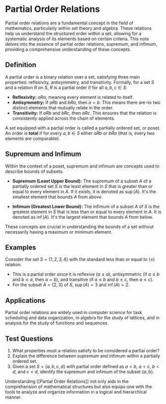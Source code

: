 # Partial Order Relations

Partial order relations are a fundamental concept in the field of mathematics, particularly within set theory and algebra. These relations help us understand the structured order within a set, allowing for a systematic analysis of its elements based on certain criteria. This note delves into the essence of partial order relations, supremum, and infimum, providing a comprehensive understanding of these concepts.

## **Definition**

A partial order is a binary relation over a set, satisfying three main properties: reflexivity, antisymmetry, and transitivity. Formally, for a set $S$ and a relation $R$ on $S$, $R$ is a partial order if for all $a, b, c \in S$:

- **Reflexivity:** $aRa$, meaning every element is related to itself.
- **Antisymmetry:** If $aRb$ and $bRa$, then $a = b$. This means there are no two distinct elements that mutually relate in the order.
- **Transitivity:** If $aRb$ and $bRc$, then $aRc$. This ensures that the relation is consistently applied across the chain of elements.

A set equipped with a partial order is called a partially ordered set, or poset. An order is **total** if for every $a,b\in S$ either $aRb$ or $bRa$ (that is, every two elements are comparable).

## **Supremum and Infimum**

Within the context of a poset, supremum and infimum are concepts used to describe bounds of subsets.

- **Supremum (Least Upper Bound):** The supremum of a subset $A$ of a partially ordered set $S$ is the least element in $S$ that is greater than or equal to every element in $A$. If it exists, it is denoted as $\sup(A)$. It's the smallest element that bounds $A$ from above.

- **Infimum (Greatest Lower Bound):** The infimum of a subset $A$ of $S$ is the greatest element in $S$ that is less than or equal to every element in $A$. It is denoted as $\inf(A)$. It's the largest element that bounds $A$ from below.

These concepts are crucial in understanding the bounds of a set without necessarily having a maximum or minimum element. 

## **Examples**

Consider the set $S = \{1, 2, 3, 4\}$ with the standard less than or equal to ($\leq$) relation.

- This is a partial order since it is reflexive ($a \leq a$), antisymmetric (if $a \leq b$ and $b \leq a$, then $a = b$), and transitive (if $a \leq b$ and $b \leq c$, then $a \leq c$).
- For the subset $A = \{2, 3\}$ of $S$, $\sup(A) = 3$ and $\inf(A) = 2$.

## **Applications**

Partial order relations are widely used in computer science for task scheduling and data organization, in algebra for the study of lattices, and in analysis for the study of functions and sequences.

## **Test Questions**

1. What properties must a relation satisfy to be considered a partial order?
2. Explain the difference between supremum and infimum within a partially ordered set.
3. Given a set $S = \{a, b, c, d\}$ with partial order defined as $a < b$, $a < c$, $b < d$, and $c < d$, identify the supremum and infimum of the subset $\{a, b\}$.

Understanding [[Partial Order Relations]] not only aids in the comprehension of mathematical structures but also equips one with the tools to analyze and organize information in a logical and hierarchical manner.